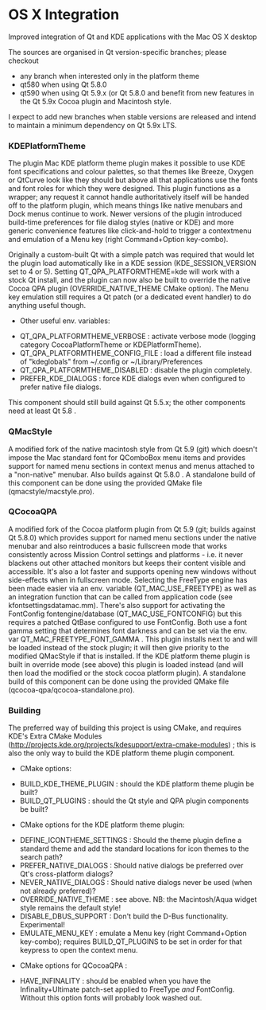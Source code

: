 # OS X Integration

Improved integration of Qt and KDE applications with the Mac OS X desktop

The sources are organised in Qt version-specific branches; please checkout
- any branch when interested only in the platform theme
- qt580 when using Qt 5.8.0
- qt590 when using Qt 5.9.x (or Qt 5.8.0 and benefit from new features in the
  Qt 5.9x Cocoa plugin and Macintosh style.

I expect to add new branches when stable versions are released and intend
to maintain a minimum dependency on Qt 5.9x LTS.

### KDEPlatformTheme

The plugin Mac KDE platform theme plugin makes it possible to use KDE font
specifications and colour palettes, so that themes like Breeze, Oxygen or
QtCurve look like they should but above all that applications use the fonts
and font roles for which they were designed. This plugin functions as a
wrapper; any request it cannot handle authoritatively itself will be handed
off to the platform plugin, which means things like native menubars and Dock
menus continue to work.
Newer versions of the plugin introduced build-time preferences for file
dialog styles (native or KDE) and more generic convenience features like
click-and-hold to trigger a contextmenu and emulation of a Menu key (right
Command+Option key-combo).

Originally a custom-built Qt with a simple patch was required that would let
the plugin load automatically like in a KDE session (KDE_SESSION_VERSION set to
4 or 5). Setting QT_QPA_PLATFORMTHEME=kde will work with a stock Qt install,
and the plugin can now also be built to override the native Cocoa QPA plugin
(OVERRIDE_NATIVE_THEME CMake option). The Menu key emulation still requires
a Qt patch (or a dedicated event handler) to do anything useful though.

* Other useful env. variables:
- QT_QPA_PLATFORMTHEME_VERBOSE : activate verbose mode (logging category
  CocoaPlatformTheme or KDEPlatformTheme).
- QT_QPA_PLATFORMTHEME_CONFIG_FILE : load a different file instead of "kdeglobals"
  from ~/.config or ~/Library/Preferences
- QT_QPA_PLATFORMTHEME_DISABLED : disable the plugin completely.
- PREFER_KDE_DIALOGS : force KDE dialogs even when configured to prefer native
  file dialogs.

This component should still build against Qt 5.5.x; the other components need at
least Qt 5.8 .

### QMacStyle
A modified fork of the native macintosh style from Qt 5.9 (git) which doesn't
impose the Mac standard font for QComboBox menu items and provides support
for named menu sections in context menus and menus attached to a "non-native"
menubar. Also builds against Qt 5.8.0 .
A standalone build of this component can be done using the provided QMake file
(qmacstyle/macstyle.pro).

### QCocoaQPA
A modified fork of the Cocoa platform plugin from Qt 5.9 (git; builds against Qt
5.8.0) which provides support for named menu sections under the native menubar
and also reintroduces a basic fullscreen mode that works consistently across
Mission Control settings and platforms - i.e. it never blackens out other
attached monitors but keeps their content visible and accessible. It's also a
lot faster and supports opening new windows without side-effects when in
fullscreen mode. Selecting the FreeType engine has been made easier via an env.
variable (QT_MAC_USE_FREETYPE) as well as an integration function that can be
called from application code (see kfontsettingsdatamac.mm). There's also support
for activating the FontConfig fontengine/database (QT_MAC_USE_FONTCONFIG) but
this requires a patched QtBase configured to use FontConfig. Both use a font
gamma setting that determines font darkness and can be set via the env. var
QT_MAC_FREETYPE_FONT_GAMMA .
This plugin installs next to and will be loaded instead of the stock plugin; it
will then give priority to the modified QMacStyle if that is installed. If the
KDE platform theme plugin is built in override mode (see above) this plugin is
loaded instead (and will then load the modified or the stock cocoa platform
plugin).
A standalone build of this component can be done using the provided QMake file
(qcocoa-qpa/qcocoa-standalone.pro).

### Building
The preferred way of building this project is using CMake, and requires KDE's Extra
CMake Modules (http://projects.kde.org/projects/kdesupport/extra-cmake-modules) ;
this is also the only way to build the KDE platform theme plugin component.

* CMake options:
- BUILD_KDE_THEME_PLUGIN : should the KDE platform theme plugin be built?
- BUILD_QT_PLUGINS : should the Qt style and QPA plugin components be built?

* CMake options for the KDE platform theme plugin:
- DEFINE_ICONTHEME_SETTINGS : Should the theme plugin define a standard theme and
  add the standard locations for icon themes to the search path?
- PREFER_NATIVE_DIALOGS : Should native dialogs be preferred over Qt's cross-platform
  dialogs?
- NEVER_NATIVE_DIALOGS : Should native dialogs never be used (when not already preferred)?
- OVERRIDE_NATIVE_THEME : see above. NB: the Macintosh/Aqua widget style remains the
  default style!
- DISABLE_DBUS_SUPPORT : Don't build the D-Bus functionality. Experimental!
- EMULATE_MENU_KEY : emulate a Menu key (right Command+Option key-combo); requires
  BUILD_QT_PLUGINS to be set in order for that keypress to open the context menu.

* CMake options for QCocoaQPA :
- HAVE_INFINALITY : should be enabled when you have the Infinality+Ultimate patch-set
  applied to FreeType *and* FontConfig. Without this option fonts will probably look
  washed out.
